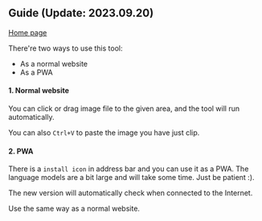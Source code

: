 ## Guide (Update: 2023.09.20)

[Home page](https://ocr.plantree.me/)

There're two ways to use this tool:

- As a normal website
- As a PWA

#### 1. Normal website

You can click or drag image file to the given area, and the tool will run automatically.

You can also `Ctrl+V` to paste the image you have just clip.

#### 2. PWA

There is a `install icon` in address bar and you can use it as a PWA. The language models are a bit large and will take some time. Just be patient :).

The new version will automatically check when connected to the Internet.

Use the same way as a normal website.
